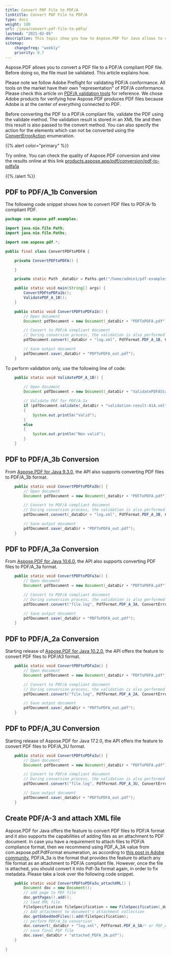 ```yaml
---
title: Convert PDF File to PDF/A 
linktitle: Convert PDF File to PDF/A 
type: docs
weight: 180
url: /java/convert-pdf-file-to-pdfa/
lastmod: "2021-02-05"
description: This topic show you how to Aspose.PDF for Java allows to convert a PDF file to a PDF/A compliant PDF file.  
sitemap:
    changefreq: "weekly"
    priority: 0.7
---
```


Aspose.PDF allows you to convert a PDF file to a PDF/A compliant PDF file. Before doing so, the file must be validated. This article explains how.

Please note we follow Adobe Preflight for validating PDF/A conformance. All tools on the market have their own "representation" of PDF/A conformance. Please check this article on [PDF/A validation tools](http://wiki.opf-labs.org/display/SPR/PDFA+Validation+tools+give+different+results) for reference. We chose Adobe products for verifying how Aspose.PDF produces PDF files because Adobe is at the center of everything connected to PDF.

Before converting the PDF to a PDF/A compliant file, validate the PDF using the validate method. The validation result is stored in an XML file and then this result is also passed to the convert method. You can also specify the action for the elements which can not be converted using the [ConvertErrorAction](https://apireference.aspose.com/pdf/java/com.aspose.pdf/converterroraction) enumeration.

{{% alert color="primary" %}}

Try online. You can check the quality of Aspose.PDF conversion and view the results online at this link [products.aspose.app/pdf/conversion/pdf-to-pdfa1a](https://products.aspose.app/pdf/conversion/pdf-to-pdfa1a)

{{% /alert %}}

## PDF to PDF/A_1b Conversion

The following code snippet shows how to convert PDF files to PDF/A-1b compliant PDF.

```java
package com.aspose.pdf.examples;

import java.nio.file.Path;
import java.nio.file.Paths;

import com.aspose.pdf.*;

public final class ConvertPDFtoPDFA {

    private ConvertPDFtoPDFA() {

    }

    private static Path _dataDir = Paths.get("/home/admin1/pdf-examples/Samples/");

    public static void main(String[] args) {
        ConvertPDFtoPDFa1b();
        ValidatePDF_A_1B();
    }

    public static void ConvertPDFtoPDFa1b() {
        // Open document
        Document pdfDocument = new Document(_dataDir + "PDFToPDFA.pdf");

        // Convert to PDF/A compliant document
        // During conversion process, the validation is also performed
        pdfDocument.convert(_dataDir + "log.xml", PdfFormat.PDF_A_1B, ConvertErrorAction.Delete);

        // Save output document
        pdfDocument.save(_dataDir + "PDFToPDFA_out.pdf");
    }
```

To perform validation only, use the following line of code:

```java
    public static void ValidatePDF_A_1B() {
        
        // Open document
        Document pdfDocument = new Document(_dataDir + "ValidatePDFAStandard.pdf");

        // Validate PDF for PDF/A-1a
        if (pdfDocument.validate(_dataDir + "validation-result-A1A.xml", PdfFormat.PDF_A_1B))
        {
            System.out.println("Valid");
        }
        else
        {
            System.out.println("Non valid");
        }
    }
```

## PDF to PDF/A_3b Conversion

From [Aspose.PDF for Java 9.3.0](https://downloads.aspose.com/pdf/java), the API also supports converting PDF files to PDF/A_3b format.

```java
    public static void ConvertPDFtoPDFa3b() {
        // Open document
        Document pdfDocument = new Document(_dataDir + "PDFToPDFA.pdf");

        // Convert to PDF/A compliant document
        // During conversion process, the validation is also performed
        pdfDocument.convert(_dataDir + "log.xml", PdfFormat.PDF_A_3B, ConvertErrorAction.Delete);

        // Save output document
        pdfDocument.save(_dataDir + "PDFToPDFA_out.pdf");
    }
```

## PDF to PDF/A_3a Conversion

From [Aspose.PDF for Java 10.6.0](https://downloads.aspose.com/pdf/java), the API also supports converting PDF files to PDF/A_3a format.

```java
    public static void ConvertPDFtoPDFa3a() {
        // Open document
        Document pdfDocument = new Document(_dataDir + "PDFToPDFA.pdf");

        // Convert to PDF/A compliant document
        // During conversion process, the validation is also performed
        pdfDocument.convert("file.log", PdfFormat.PDF_A_3A, ConvertErrorAction.Delete);

        // Save output document
        pdfDocument.save(_dataDir + "PDFToPDFA_out.pdf");
    }
```

## PDF to PDF/A_2a Conversion

Starting release of [Aspose.PDF for Java 10.2.0](https://downloads.aspose.com/pdf/java), the API offers the feature to convert PDF files to PDF/A3 format.

```java
    public static void ConvertPDFtoPDFa2a() {
        // Open document
        Document pdfDocument = new Document(_dataDir + "PDFToPDFA.pdf");

        // Convert to PDF/A compliant document
        // During conversion process, the validation is also performed
        pdfDocument.convert("file.log", PdfFormat.PDF_A_2A, ConvertErrorAction.Delete);

        // Save output document
        pdfDocument.save(_dataDir + "PDFToPDFA_out.pdf");
    }
```

## PDF to PDF/A_3U Conversion

Starting release of Aspose.PDF for Java 17.2.0, the API offers the feature to convert PDF files to PDF/A_3U format.

```java
    public static void ConvertPDFtoPDFa3u() {
        // Open document
        Document pdfDocument = new Document(_dataDir + "PDFToPDFA.pdf");

        // Convert to PDF/A compliant document
        // During conversion process, the validation is also performed
        pdfDocument.convert("file.log", PdfFormat.PDF_A_3U, ConvertErrorAction.Delete);

        // Save output document
        pdfDocument.save(_dataDir + "PDFToPDFA_out.pdf");
    }
```

## Create PDF/A-3 and attach XML file

Aspose.PDF for Java offers the feature to convert PDF files to PDF/A format and it also supports the capabilities of adding files as an attachment to PDF document. In case you have a requirement to attach files to PDF/A compliance format, then we recommend using PDF_A_3A value from com.aspose.pdf.PdfFormat enumeration, as according to [this post in Adobe community](https://forums.adobe.com/thread/868219), PDF/A_3a is the format that provides the feature to attach any file format as an attachment to PDF/A compliant file. However, once the file is attached, you should convert it into Pdf-3a format again, in order to fix metadata. Please take a look over the following code snippet.

```java
    public static void ConvertPDFtoPDFa3u_attachXML() {
        Document doc = new Document();
        // add page to PDF file
        doc.getPages().add();
        // load XML file
        FileSpecification fileSpecification = new FileSpecification(_dataDir + "attachment.xml", "Sample xml file");
        // Add attachment to document's attachment collection
        doc.getEmbeddedFiles().add(fileSpecification);
        // perform PDF/A_3a conversion
        doc.convert(_dataDir + "log.xml", PdfFormat.PDF_A_3A/* or PDF_A_3B */, ConvertErrorAction.Delete);
        // save final PDF file
        doc.save(_dataDir + "attached_PDFA_3A.pdf");
    }
    
}
```
